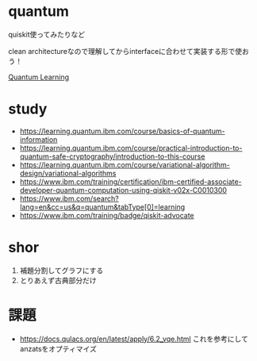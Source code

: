 # quantum

quiskit使ってみたりなど

clean architectureなので理解してからinterfaceに合わせて実装する形で使おう！

[Quantum Learning](https://learning.quantum.ibm.com/course/basics-of-quantum-information/single-systems)

# study

* https://learning.quantum.ibm.com/course/basics-of-quantum-information
* https://learning.quantum.ibm.com/course/practical-introduction-to-quantum-safe-cryptography/introduction-to-this-course
* https://learning.quantum.ibm.com/course/variational-algorithm-design/variational-algorithms
* https://www.ibm.com/training/certification/ibm-certified-associate-developer-quantum-computation-using-qiskit-v02x-C0010300
* https://www.ibm.com/search?lang=en&cc=us&q=quantum&tabType[0]=learning
* https://www.ibm.com/training/badge/qiskit-advocate

# shor

1. 補題分割してグラフにする
2. とりあえず古典部分だけ

# 課題
* https://docs.qulacs.org/en/latest/apply/6.2_vqe.html これを参考にしてanzatsをオプティマイズ
